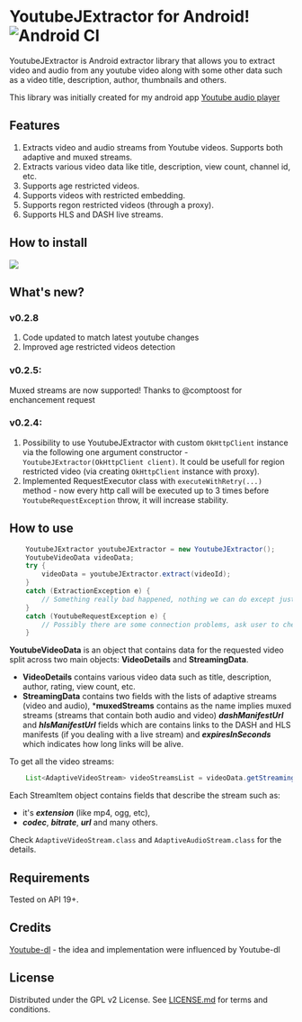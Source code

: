  # YoutubeJExtractor for Android! ![Android CI](https://github.com/kotvertolet/youtube-jextractor/workflows/Android%20CI/badge.svg)

YoutubeJExtractor is Android extractor library that allows you to extract video and audio from any youtube video along with some other data such as a video title, description, author, thumbnails and others.

This library was initially created for my android app [Youtube audio player](https://github.com/kotvertolet/youtube-audio-player)
## Features
1. Extracts video and audio streams from Youtube videos. Supports both adaptive and muxed streams.
2. Extracts various video data like title, description, view count, channel id, etc.
3. Supports age restricted videos.
4. Supports videos with restricted embedding.
5. Supports regon restricted videos (through a proxy).
6. Supports HLS and DASH live streams.
 
## How to install
[![](https://jitpack.io/v/kotvertolet/youtube-jextractor.svg)](https://jitpack.io/#kotvertolet/youtube-jextractor)

## What's new?
### v0.2.8
1. Code updated to match latest youtube changes
2. Improved age restricted videos detection

### v0.2.5:
Muxed streams are now supported! Thanks to @comptoost for enchancement request 

### v0.2.4:
1. Possibility to use YoutubeJExtractor with custom `OkHttpClient` instance via the following one argument constructor - `YoutubeJExtractor(OkHttpClient client)`. It could be usefull for region restricted video (via creating `OkHttpClient` instance with proxy).
2. Implemented RequestExecutor class with `executeWithRetry(...)` method - now every http call will be executed up to 3 times before `YoutubeRequestException` throw, it will increase stability.

## How to use

```java
    YoutubeJExtractor youtubeJExtractor = new YoutubeJExtractor();
    YoutubeVideoData videoData;
    try {
        videoData = youtubeJExtractor.extract(videoId);
    }
    catch (ExtractionException e) {
        // Something really bad happened, nothing we can do except just show some error notification to the user 
    }
    catch (YoutubeRequestException e) {
        // Possibly there are some connection problems, ask user to check the internet connection and then retry 
    }
``` 
**YoutubeVideoData** is an object that contains data for the requested 
video split across two main objects: **VideoDetails** and **StreamingData**.

* **VideoDetails** contains various video data such as title, description, author, rating, view count, etc.
* **StreamingData** contains two fields with the lists of adaptive streams (video and audio), ***muxedStreams** contains as the name implies muxed streams (streams that contain both audio and video) ***dashManifestUrl*** and ***hlsManifestUrl*** fields which are contains links to the DASH and HLS manifests (if you dealing with a live stream) and ***expiresInSeconds*** which indicates how long links will be alive.
 
To get all the video streams:
```java
    List<AdaptiveVideoStream> videoStreamsList = videoData.getStreamingData().getAdaptiveVideoStreams()
``` 

Each StreamItem object contains fields that describe the stream such as:
* it's ***extension*** (like mp4, ogg, etc),
* ***codec***, ***bitrate***, ***url*** and many others. 

 Check `AdaptiveVideoStream.class` and `AdaptiveAudioStream.class` for the details.

## Requirements

Tested on API 19+.

## Credits

[Youtube-dl](https://github.com/ytdl-org/youtube-dl) - the idea and implementation were influenced by Youtube-dl
 
## License

 Distributed under the GPL v2 License. See [LICENSE.md](https://github.com/kotvertolet/YoutubeJExtractor/blob/master/LICENSE) for terms and conditions.
